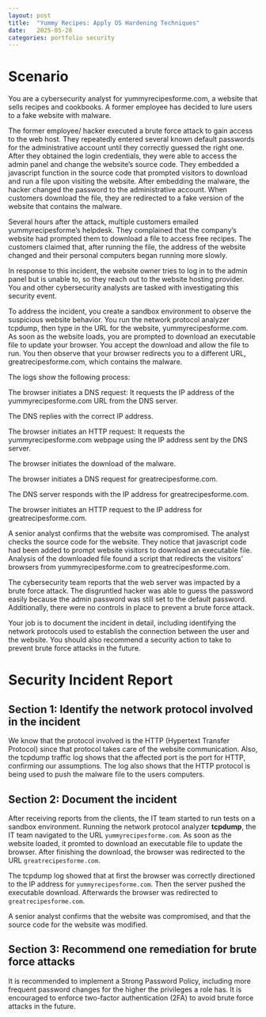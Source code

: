 ```yaml
---
layout: post
title:  "Yummy Recipes: Apply OS Hardening Techniques"
date:   2025-05-28
categories: portfolio security
---
```


# Scenario

You are a cybersecurity analyst for yummyrecipesforme.com, a website that sells recipes and cookbooks. A former employee has decided to lure users to a fake website with malware.

The former employee/ hacker executed a brute force attack to gain access to the web host. They repeatedly entered several known default passwords for the administrative account until they correctly guessed the right one. After they obtained the login credentials, they were able to access the admin panel and change the website’s source code. They embedded a javascript function in the source code that prompted visitors to download and run a file upon visiting the website. After embedding the malware, the hacker changed the password to the administrative account. When customers download the file, they are redirected to a fake version of the website that contains the malware.

Several hours after the attack, multiple customers emailed yummyrecipesforme’s helpdesk. They complained that the company’s website had prompted them to download a file to access free recipes. The customers claimed that, after running the file, the address of the website changed and their personal computers began running more slowly.

In response to this incident, the website owner tries to log in to the admin panel but is unable to, so they reach out to the website hosting provider. You and other cybersecurity analysts are tasked with investigating this security event.

To address the incident, you create a sandbox environment to observe the suspicious website behavior. You run the network protocol analyzer tcpdump, then type in the URL for the website, yummyrecipesforme.com. As soon as the website loads, you are prompted to download an executable file to update your browser. You accept the download and allow the file to run. You then observe that your browser redirects you to a different URL, greatrecipesforme.com, which contains the malware.

The logs show the following process:

The browser initiates a DNS request: It requests the IP address of the yummyrecipesforme.com URL from the DNS server.

The DNS replies with the correct IP address.

The browser initiates an HTTP request: It requests the yummyrecipesforme.com webpage using the IP address sent by the DNS server.

The browser initiates the download of the malware.

The browser initiates a DNS request for greatrecipesforme.com.

The DNS server responds with the IP address for greatrecipesforme.com.

The browser initiates an HTTP request to the IP address for greatrecipesforme.com.

A senior analyst confirms that the website was compromised. The analyst checks the source code for the website. They notice that javascript code had been added to prompt website visitors to download an executable file. Analysis of the downloaded file found a script that redirects the visitors’ browsers from yummyrecipesforme.com to greatrecipesforme.com.

The cybersecurity team reports that the web server was impacted by a brute force attack. The disgruntled hacker was able to guess the password easily because the admin password was still set to the default password. Additionally, there were no controls in place to prevent a brute force attack.

Your job is to document the incident in detail, including identifying the network protocols used to establish the connection between the user and the website.  You should also recommend a security action to take to prevent brute force attacks in the future.

# Security Incident Report

## Section 1: Identify the network protocol involved in the incident

We know that the protocol involved is the HTTP (Hypertext Transfer Protocol) since that protocol takes care of the website communication. Also, the tcpdump traffic log shows that the affected port is the port for HTTP, confirming our assumptions. The log also shows that the HTTP protocol is being used to push the malware file to the users computers.

## Section 2: Document the incident

After receiving reports from the clients, the IT team started to run tests on a sandbox environment. Running the network protocol analyzer **tcpdump**, the IT team navigated to the URL `yummyrecipesforme.com`. As soon as the website loaded, it promted to download an executable file to update the browser. After finishing the download, the browser was redirected to the URL `greatrecipesforme.com`.

The tcpdump log showed that at first the browser was correctly directioned to the IP address for `yummyrecipesforme.com`. Then the server pushed the executable download. Afterwards the browser was redirected to `greatrecipesforme.com`.

A senior analyst confirms that the website was compromised, and that the source code for the website was modified.

## Section 3: Recommend one remediation for brute force attacks

It is recommended to implement a Strong Password Policy, including more frequent password changes for the higher the privileges a role has. It is encouraged to enforce two-factor authentication (2FA) to avoid brute force attacks in the future.